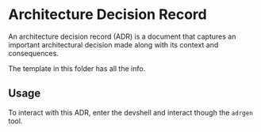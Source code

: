 # Architecture Decision Record

An architecture decision record (ADR) is a document that captures an
important architectural decision made along with its context and consequences.

The template in this folder has all the info.

## Usage

To interact with this ADR, enter the devshell and interact though the `adrgen` tool.
